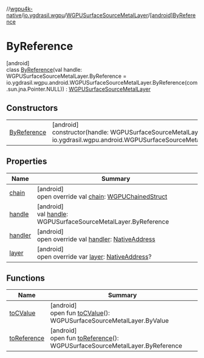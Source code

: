 //[wgpu4k-native](../../../../index.md)/[io.ygdrasil.wgpu](../../index.md)/[WGPUSurfaceSourceMetalLayer](../index.md)/[[android]ByReference](index.md)

# ByReference

[android]\
class [ByReference](index.md)(val handle: WGPUSurfaceSourceMetalLayer.ByReference = io.ygdrasil.wgpu.android.WGPUSurfaceSourceMetalLayer.ByReference(com.sun.jna.Pointer.NULL)) : [WGPUSurfaceSourceMetalLayer](../index.md)

## Constructors

| | |
|---|---|
| [ByReference](-by-reference.md) | [android]<br>constructor(handle: WGPUSurfaceSourceMetalLayer.ByReference = io.ygdrasil.wgpu.android.WGPUSurfaceSourceMetalLayer.ByReference(com.sun.jna.Pointer.NULL)) |

## Properties

| Name | Summary |
|---|---|
| [chain](chain.md) | [android]<br>open override val [chain](chain.md): [WGPUChainedStruct](../../-w-g-p-u-chained-struct/index.md) |
| [handle](handle.md) | [android]<br>val [handle](handle.md): WGPUSurfaceSourceMetalLayer.ByReference |
| [handler](handler.md) | [android]<br>open override val [handler](handler.md): [NativeAddress](../../../ffi/-native-address/index.md) |
| [layer](layer.md) | [android]<br>open override var [layer](layer.md): [NativeAddress](../../../ffi/-native-address/index.md)? |

## Functions

| Name | Summary |
|---|---|
| [toCValue](../[android]to-c-value.md) | [android]<br>open fun [toCValue](../[android]to-c-value.md)(): WGPUSurfaceSourceMetalLayer.ByValue |
| [toReference](../to-reference.md) | [android]<br>open fun [toReference](../to-reference.md)(): WGPUSurfaceSourceMetalLayer.ByReference |